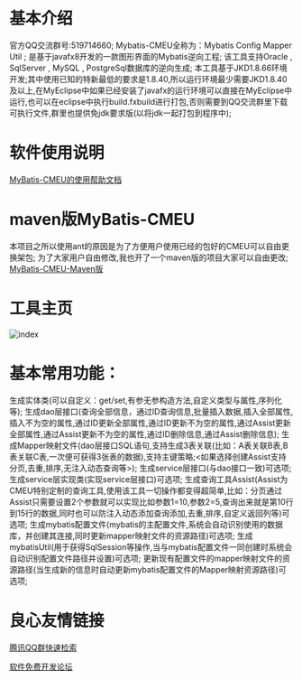 # 基本介绍
官方QQ交流群号:519714660; 
Mybatis-CMEU全称为：Mybatis Config Mapper Util ; 
是基于javafx8开发的一款图形界面的Mybatis逆向工程; 
该工具支持Oracle , SqlServer , MySQL , PostgreSql数据库的逆向生成; 
本工具基于JKD1.8.66环境开发;其中使用已知的特新最低的要求是1.8.40,所以运行环境最少需要JKD1.8.40及以上,在MyEclipse中如果已经安装了javafx的运行环境可以直接在MyEclipse中运行,也可以在eclipse中执行build.fxbuild进行打包,否则需要到QQ交流群里下载可执行文件,群里也提供免jdk要求版(以将jdk一起打包到程序中); 
# 软件使用说明
[MyBatis-CMEU的使用帮助文档](https://shenzhenmirren.github.io/MyBatis-CMEU-DOC/) 

# maven版MyBatis-CMEU
本项目之所以使用ant的原因是为了方便用户使用已经的包好的CMEU可以自由更换架包; 
为了大家用户自由修改,我也开了一个maven版的项目大家可以自由更改; 
[MyBatis-CMEU-Maven版](https://github.com/shenzhenMirren/MyBatis-CMEU-Maven/) 


# 工具主页 
![index](https://raw.githubusercontent.com/shenzhenMirren/MyBatis-CMEU-DOC/master/resource/images/index.png)

# 基本常用功能： 
 
 生成实体类(可以自定义：get/set,有参无参构造方法,自定义类型与属性,序列化等); 
 生成dao层接口(查询全部信息，通过ID查询信息,批量插入数据,插入全部属性,插入不为空的属性,通过ID更新全部属性,通过ID更新不为空的属性,通过Assist更新全部属性,通过Assist更新不为空的属性,通过ID删除信息,通过Assist删除信息); 
 生成Mapper映射文件(dao层接口SQL语句,支持生成3表关联(比如：A表关联B表,B表关联C表,一次便可获得3张表的数据),支持主键策略;&lt;如果选择创建Assist支持分页,去重,排序,无注入动态查询等&gt;); 
 生成service层接口(与dao接口一致)可选项; 
 生成service层实现类(实现service层接口)可选项; 
 生成查询工具Assist(Assist为CMEU特别定制的查询工具,使用该工具一切操作都变得超简单,比如：分页通过Assist只需要设置2个参数就可以实现比如参数1=10,参数2=5,查询出来就是第10行到15行的数据,同时也可以防注入动态添加查询添加,去重,排序,自定义返回列等)可选项; 
 生成mybatis配置文件(mybatis的主配置文件,系统会自动识别使用的数据库，并创建其连接,同时更新mapper映射文件的资源路径)可选项; 
 生成mybatisUtil(用于获得SqlSession等操作,当与mybatis配置文件一同创建时系统会自动识别配置文件路径并设置)可选项; 
 更新现有配置文件的mapper映射文件的资源路径(当生成新的信息时自动更新mybatis配置文件的Mapper映射资源路径)可选项; 
 

  




 # 良心友情链接

[腾讯QQ群快速检索](http://u.720life.cn/s/8cf73f7c)

[软件免费开发论坛](http://u.720life.cn/s/bbb01dc0)